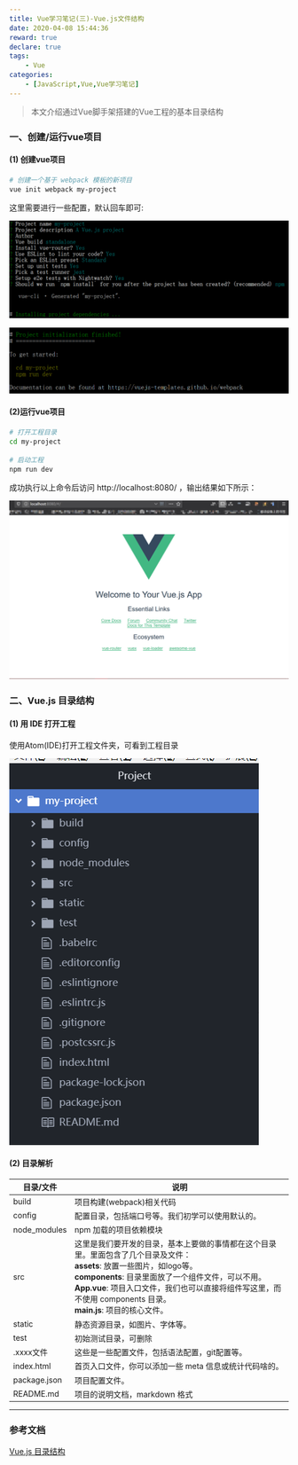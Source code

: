 ```yaml
---
title: Vue学习笔记(三)-Vue.js文件结构
date: 2020-04-08 15:44:36
reward: true
declare: true
tags: 
	- Vue
categories: 
	- [JavaScript,Vue,Vue学习笔记]
---
```


> 本文介绍通过Vue脚手架搭建的Vue工程的基本目录结构

### 一、创建/运行vue项目

#### (1) 创建vue项目

```sh
# 创建一个基于 webpack 模板的新项目
vue init webpack my-project
```

这里需要进行一些配置，默认回车即可:

<!--more-->

![创建vue工程](img/创建vue工程.png)

![创建vue工程完毕](img/创建vue工程完毕.png)

#### (2)运行vue项目

```sh
# 打开工程目录
cd my-project

# 启动工程
npm run dev
```

成功执行以上命令后访问 http://localhost:8080/ ，输出结果如下所示：

![vue工程启动结果](img/vue工程启动结果.png)

### 二、Vue.js 目录结构

#### (1) 用 IDE 打开工程

使用Atom(IDE)打开工程文件夹，可看到工程目录

![vue工程目录](img/vue工程目录.png)

#### (2) 目录解析

| 目录/文件    | 说明                                                         |
| ------------ | ------------------------------------------------------------ |
| build        | 项目构建(webpack)相关代码                                    |
| config       | 配置目录，包括端口号等。我们初学可以使用默认的。             |
| node_modules | npm 加载的项目依赖模块                                       |
| src          | 这里是我们要开发的目录，基本上要做的事情都在这个目录里。里面包含了几个目录及文件：<br/>**assets**: 放置一些图片，如logo等。 <br>**components**: 目录里面放了一个组件文件，可以不用。 <br/>**App.vue**: 项目入口文件，我们也可以直接将组件写这里，而不使用 components 目录。  <br/>**main.js**: 项目的核心文件。 |
| static       | 静态资源目录，如图片、字体等。                               |
| test         | 初始测试目录，可删除                                         |
| .xxxx文件    | 这些是一些配置文件，包括语法配置，git配置等。                |
| index.html   | 首页入口文件，你可以添加一些 meta 信息或统计代码啥的。       |
| package.json | 项目配置文件。                                               |
| README.md    | 项目的说明文档，markdown 格式                                |

-----

### 参考文档

[Vue.js 目录结构](https://www.runoob.com/vue2/vue-directory-structure.html)